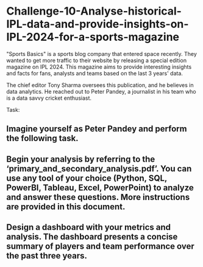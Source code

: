 # Challenge-10-Analyse-historical-IPL-data-and-provide-insights-on-IPL-2024-for-a-sports-magazine
"Sports Basics" is a sports blog company that entered space recently.  They wanted to get more traffic to their website by releasing a special edition magazine on IPL 2024.  This magazine aims to provide interesting insights and facts for fans, analysts and teams based on the last 3 years' data.

The chief editor Tony Sharma oversees this publication, and he believes in data analytics. He reached out to Peter Pandey, a journalist in his team who is a data savvy cricket enthusiast. 

Task:

## Imagine yourself as Peter Pandey and perform the following task.
## Begin your analysis by referring to the ‘primary_and_secondary_analysis.pdf’. You can use any tool of your choice (Python, SQL, PowerBI, Tableau, Excel, PowerPoint) to analyze and answer these questions. More instructions are provided in this document.
## Design a dashboard with your metrics and analysis. The dashboard presents a concise summary of players and team performance over the past three years.
